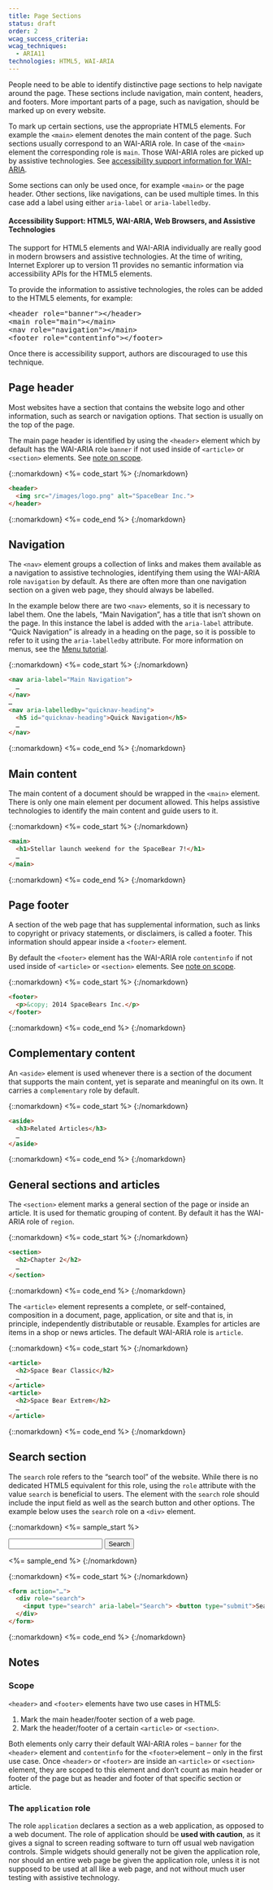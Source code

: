 ```yaml
---
title: Page Sections
status: draft
order: 2
wcag_success_criteria:
wcag_techniques:
  - ARIA11
technologies: HTML5, WAI-ARIA
---
```


People need to be able to identify distinctive page sections to help navigate around the page. These sections include navigation, main content, headers, and footers. More important parts of a page, such as navigation, should be marked up on every website.

To mark up certain sections, use the appropriate HTML5 elements. For example the `<main>` element denotes the main content of the page. Such sections usually correspond to an WAI-ARIA role. In case of the `<main>` element the corresponding role is `main`. Those WAI-ARIA roles are picked up by assistive technologies. See [accessibility support information for WAI-ARIA](#accesssupport).

Some sections can only be used once, for example `<main>` or the page header. Other sections, like navigations, can be used multiple times. In this case add a label using either `aria-label` or `aria-labelledby`.

<aside class="annotation" id="accesssupport">
  <h4 class="annotation-header"><span class="subhead">Accessibility Support:</span> HTML5, WAI-ARIA, Web Browsers, and Assistive Technologies</h4>
  <div class="annotation-content">
    <p>The support for HTML5 elements and WAI-ARIA individually are really good in modern browsers and assistive technologies. At the time of writing, Internet Explorer up to version 11 provides no semantic information via accessibility APIs for the HTML5 elements.</p>
    <p>To provide the information to assistive technologies, the roles can be added to the HTML5 elements, for example:</p>
    <pre class="highlight html"><span class="nt">&lt;header</span> <span class="na">role=</span><span class="s">"banner"</span><span class="nt">&gt;&lt;/header&gt;</span>
<span class="nt">&lt;main</span> <span class="na">role=</span><span class="s">"main"</span><span class="nt">&gt;&lt;/main&gt;</span>
<span class="nt">&lt;nav</span> <span class="na">role=</span><span class="s">"navigation"</span><span class="nt">&gt;&lt;/main&gt;</span>
<span class="nt">&lt;footer</span> <span class="na">role=</span><span class="s">"contentinfo"</span><span class="nt">&gt;&lt;/footer&gt;</span>
</pre>
  <p>Once there is accessibility support, authors are discouraged to use this technique.</p>
  </div>
</aside>

## Page header

Most websites have a section that contains the website logo and other information, such as search or navigation options. That section is usually on the top of the page.

The main page header is identified by using the `<header>` element which by default has the WAI-ARIA role `banner` if not used inside of `<article>` or `<section>` elements. See [note on scope](#scope).

{::nomarkdown}
<%= code_start %>
{:/nomarkdown}

~~~html
<header>
  <img src="/images/logo.png" alt="SpaceBear Inc.">
</header>
~~~

{::nomarkdown}
<%= code_end %>
{:/nomarkdown}

## Navigation

The `<nav>` element groups a collection of links and makes them available as a navigation to assistive technologies, identifying them using the WAI-ARIA role `navigation` by default. As there are often more than one navigation section on a given web page, they should always be labelled. 

In the example below there are two `<nav>` elements, so it is necessary to label them. One the labels, “Main Navigation”, has a title that isn’t shown on the page. In this instance the label is added with the `aria-label` attribute. “Quick Navigation” is already in a heading on the page, so it is possible to refer to it using the `aria-labelledby` attribute. For more information on menus, see the [Menu tutorial](/menus/index.html). 

{::nomarkdown}
<%= code_start %>
{:/nomarkdown}

~~~html
<nav aria-label="Main Navigation">
  …
</nav>
…
<nav aria-labelledby="quicknav-heading">
  <h5 id="quicknav-heading">Quick Navigation</h5>
  …
</nav>
~~~

{::nomarkdown}
<%= code_end %>
{:/nomarkdown}

## Main content

The main content of a document should be wrapped in the `<main>` element. There is only one main element per document allowed. This helps assistive technologies to identify the main content and guide users to it.

{::nomarkdown}
<%= code_start %>
{:/nomarkdown}

~~~html
<main>
  <h1>Stellar launch weekend for the SpaceBear 7!</h1>
  …
</main>
~~~

{::nomarkdown}
<%= code_end %>
{:/nomarkdown}

## Page footer

A section of the web page that has supplemental information, such as links to copyright or privacy statements, or disclaimers, is called a footer. This information should appear inside a `<footer>` element. 

By default the `<footer>` element has the WAI-ARIA role `contentinfo` if not used inside of `<article>` or `<section>` elements. See [note on scope](#scope).

{::nomarkdown}
<%= code_start %>
{:/nomarkdown}

~~~html
<footer>
  <p>&copy; 2014 SpaceBears Inc.</p>
</footer>
~~~

{::nomarkdown}
<%= code_end %>
{:/nomarkdown}

## Complementary content

An `<aside>` element is used whenever there is a section of the document that supports the main content, yet is separate and meaningful on its own. It carries a `complementary` role by default.

{::nomarkdown}
<%= code_start %>
{:/nomarkdown}

~~~html
<aside>
  <h3>Related Articles</h3>
  …
</aside>
~~~

{::nomarkdown}
<%= code_end %>
{:/nomarkdown}

## General sections and articles

The `<section>` element marks a general section of the page or inside an article. It is used for thematic grouping of content. By default it has the WAI-ARIA role of `region`.

{::nomarkdown}
<%= code_start %>
{:/nomarkdown}

~~~html
<section>
  <h2>Chapter 2</h2>
  …
</section>
~~~

{::nomarkdown}
<%= code_end %>
{:/nomarkdown}

The `<article>` element represents a complete, or self-contained, composition in a document, page, application, or site and that is, in principle, independently distributable or reusable. Examples for articles are items in a shop or news articles. The default WAI-ARIA role is `article`.

{::nomarkdown}
<%= code_start %>
{:/nomarkdown}

~~~html
<article>
  <h2>Space Bear Classic</h2>
  …
</article>
<article>
  <h2>Space Bear Extrem</h2>
  …
</article>
~~~

{::nomarkdown}
<%= code_end %>
{:/nomarkdown}

## Search section

The `search` role refers to the “search tool” of the website. While there is no dedicated HTML5 equivalent for this role, using the `role` attribute with the value `search` is beneficial to users. The element with the `search` role should include the input field as well as the search button and other options. The example below uses the `search` role on a `<div>` element.

{::nomarkdown}
<%= sample_start %>

<form action="#search">
  <div role="search">
    <input type="search" aria-label="Search"> <button type="submit" style="float:none;">Search</button>
  </div>
</form>

<%= sample_end %>
{:/nomarkdown}

{::nomarkdown}
<%= code_start %>
{:/nomarkdown}

~~~html
<form action="…">
  <div role="search">
    <input type="search" aria-label="Search"> <button type="submit">Search</button>
  </div>
</form>
~~~

{::nomarkdown}
<%= code_end %>
{:/nomarkdown}

## Notes

### Scope

`<header>` and `<footer>` elements have two use cases in HTML5:

1. Mark the main header/footer section of a web page.
2. Mark the header/footer of a certain `<article>` or `<section>`.

Both elements only carry their default WAI-ARIA roles – `banner` for the `<header>` element and `contentinfo` for the `<footer>`element – only in the first use case. Once `<header>` or `<footer>` are inside an `<article>` or `<section>` element, they are scoped to this element and don’t count as main header or footer of the page but as header and footer of that specific section or article.

### The `application` role

The role `application` declares a section as a web application, as opposed to a web document. The role of application should be **used with caution**, as it gives a signal to screen reading software to turn off usual web navigation controls. Simple widgets should generally not be given the application role, nor should an entire web page be given the application role, unless it is not supposed to be used at all like a web page, and not without much user testing with assistive technology.

